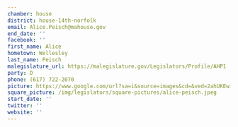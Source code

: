 ```yaml
---
chamber: house
district: house-14th-norfolk
email: Alice.Peisch@mahouse.gov
end_date: ''
facebook: ''
first_name: Alice
hometown: Wellesley
last_name: Peisch
malegislature_url: https://malegislature.gov/Legislators/Profile/AHP1
party: D
phone: (617) 722-2070
picture: https://www.google.com/url?sa=i&source=images&cd=&ved=2ahUKEwi5m6SsjNjgAhURWN8KHZ2FCk4QjRx6BAgBEAU&url=https%3A%2F%2Ftwitter.com%2Frepalicepeisch&psig=AOvVaw0KwaNU_ikojVqybQ7nqg23&ust=1551225741074251
square_picture: /img/legislators/square-pictures/alice-peisch.jpeg
start_date: ''
twitter: ''
website: ''
---
```

